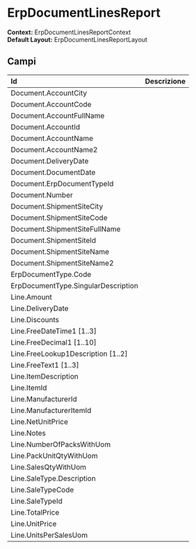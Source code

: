 # ErpDocumentLinesReport

  
 **Context:** ErpDocumentLinesReportContext   
 **Default Layout:** ErpDocumentLinesReportLayout

## Campi

| Id | Descrizione |
| :--- | :--- |
| Document.AccountCity |  |
| Document.AccountCode |  |
| Document.AccountFullName |  |
| Document.AccountId |  |
| Document.AccountName |  |
| Document.AccountName2 |  |
| Document.DeliveryDate |  |
| Document.DocumentDate |  |
| Document.ErpDocumentTypeId |  |
| Document.Number |  |
| Document.ShipmentSiteCity |  |
| Document.ShipmentSiteCode |  |
| Document.ShipmentSiteFullName |  |
| Document.ShipmentSiteId |  |
| Document.ShipmentSiteName |  |
| Document.ShipmentSiteName2 |  |
| ErpDocumentType.Code |  |
| ErpDocumentType.SingularDescription |  |
| Line.Amount |  |
| Line.DeliveryDate |  |
| Line.Discounts |  |
| Line.FreeDateTime1 \[1..3\] |  |
| Line.FreeDecimal1 \[1..10\] |  |
| Line.FreeLookup1Description \[1..2\] |  |
| Line.FreeText1 \[1..3\] |  |
| Line.ItemDescription |  |
| Line.ItemId |  |
| Line.ManufacturerId |  |
| Line.ManufacturerItemId |  |
| Line.NetUnitPrice |  |
| Line.Notes |  |
| Line.NumberOfPacksWithUom |  |
| Line.PackUnitQtyWithUom |  |
| Line.SalesQtyWithUom |  |
| Line.SaleType.Description |  |
| Line.SaleTypeCode |  |
| Line.SaleTypeId |  |
| Line.TotalPrice |  |
| Line.UnitPrice |  |
| Line.UnitsPerSalesUom |  |

